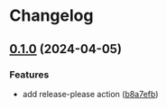 # Changelog

## [0.1.0](https://github.com/kantorge/jaffle_shop/compare/v0.0.1...v0.1.0) (2024-04-05)


### Features

* add release-please action ([b8a7efb](https://github.com/kantorge/jaffle_shop/commit/b8a7efbd2e4ca4f25bc7112c120e85930c750956))
